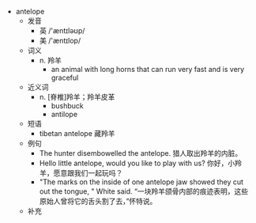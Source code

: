 - antelope
  - 发音
    - 英 /'æntɪləʊp/
    - 美 /'æntɪlop/
  - 词义
    - n. 羚羊
      - an animal with long horns that can run very fast and is very graceful
  - 近义词
    - n. [脊椎]羚羊；羚羊皮革
      - bushbuck
      - antilope
  - 短语
    - tibetan antelope 藏羚羊
  - 例句
    - The hunter disembowelled the antelope. 猎人取出羚羊的内脏。
    - Hello little antelope, would you like to play with us? 你好，小羚羊，愿意跟我们一起玩吗？
    - "The marks on the inside of one antelope jaw showed they cut out the tongue, " White said. “一块羚羊颌骨内部的痕迹表明，这些原始人曾将它的舌头割了去，”怀特说。
  - 补充